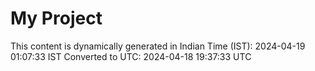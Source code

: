 # My Project

This content is dynamically generated in Indian Time (IST): 2024-04-19 01:07:33 IST
Converted to UTC: 2024-04-18 19:37:33 UTC
